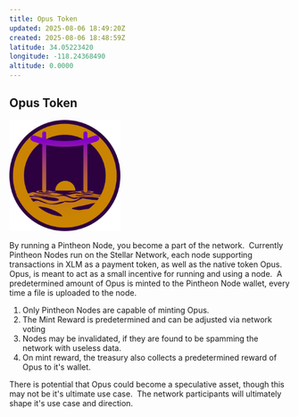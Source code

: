 ```yaml
---
title: Opus Token
updated: 2025-08-06 18:49:20Z
created: 2025-08-06 18:48:59Z
latitude: 34.05223420
longitude: -118.24368490
altitude: 0.0000
---
```


## Opus Token
<img src="/.vitepress/_resources/opus11.png" alt="opus11.png" width="199" height="199" class="jop-noMdConv">

By running a Pintheon Node, you become a part of the network.  Currently Pintheon Nodes run on the Stellar Network, each node supporting transactions in XLM as a payment token, as well as the native token Opus.  Opus, is meant to act as a small incentive for running and using a node.  A predetermined amount of Opus is minted to the Pintheon Node wallet, every time a file is uploaded to the node.

1.  Only Pintheon Nodes are capable of minting Opus.
2.  The Mint Reward is predetermined and can be adjusted via network voting
3.  Nodes may be invalidated, if they are found to be spamming the network with useless data.
4.  On mint reward, the treasury also collects a predetermined reward of Opus to it's wallet.

There is potential that Opus could become a speculative asset, though this may not be it's ultimate use case.  The network participants will ultimately shape it's use case and direction.